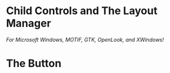 # Child Controls and The Layout Manager

*For Microsoft Windows, MOTIF, GTK, OpenLook, and XWindows!*

# The Button

